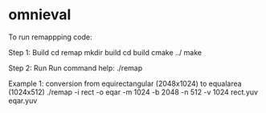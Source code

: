 # omnieval

To run remappping code:

Step 1: Build
cd remap
mkdir build
cd build
cmake ../
make

Step 2: Run
Run command help:
./remap

Example 1: conversion from equirectangular (2048x1024) to equalarea (1024x512)
./remap -i rect -o eqar -m 1024 -b 2048 -n 512 -v 1024 rect.yuv eqar.yuv

